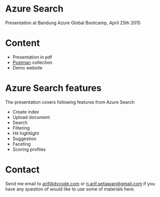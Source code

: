 
# Azure Search

Presentation at Bandung Azure Global Bootcamp, April 25th 2015 

# Content

* Presentation in pdf
* [Postman](https://www.getpostman.com/) collection
* Demo website

# Azure Search features

The presentation covers following features from Azure Search

* Create index
* Upload document
* Search
* Filtering
* Hit hightlight
* Suggestion
* Faceting
* Scoring profiles

# Contact

Send me email to arif@dycode.com or n.arif.setiawan@gmail.com if you have any question of would like to use some of materials here.
